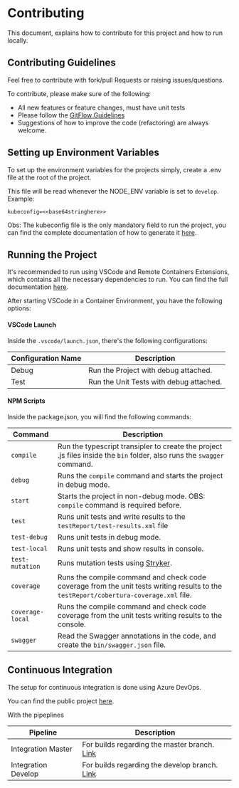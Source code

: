 # Contributing

This document, explains how to contribute for this project and how to run locally.

## Contributing Guidelines

Feel free to contribute with fork/pull Requests or raising issues/questions.

To contribute, please make sure of the following:
- All new features or feature changes, must have unit tests
- Please follow the [GitFlow Guidelines](https://www.atlassian.com/git/tutorials/comparing-workflows/gitflow-workflow)
- Suggestions of how to improve the code (refactoring) are always welcome.

## Setting up Environment Variables

To set up the environment variables for the projects simply, create a .env file at the root of the project.

This file will be read whenever the NODE_ENV variable is set to ```develop```. Example:
```
kubeconfig=<<base64stringhere>>
```
Obs: The kubeconfig file is the only mandatory field to run the project, you can find the complete documentation of how to generate it [here](./GETTING_STARTED).

## Running the Project

It's recommended to run using VSCode and Remote Containers Extensions, which contains all the necessary dependencies to run. You can find the full documentation [here](https://code.visualstudio.com/docs/remote/containers).


After starting VSCode in a Container Environment, you have the following options:

#### VSCode Launch

Inside the ```.vscode/launch.json```, there's the following configurations:

| Configuration Name | Description|
|---                 |---|
| Debug              | Run the Project with debug attached.|
| Test               | Run the Unit Tests with debug attached.|


#### NPM Scripts

Inside the package.json, you will find the following commands:

| Command            | Description|
|---                 |---|
| ```compile```      | Run the typescript transipler to create the project .js files inside the ```bin``` folder, also runs the ```swagger``` command.|
| ```debug```        | Runs the ```compile``` command and starts the project in debug mode.|
|```start```         | Starts the project in non-debug mode. OBS: ```compile``` command is required before.|
| ```test```         | Runs unit tests and write results to the ```testReport/test-results.xml``` file|
| ```test-debug```   | Runs unit tests in debug mode.|
| ```test-local```   | Runs unit tests and show results in console.|
| ```test-mutation```| Runs mutation tests using [Stryker](https://stryker-mutator.io/).|
| ```coverage```         | Runs the compile command and check code coverage from the unit tests writing results to the ```testReport/cobertura-coverage.xml``` file.|
| ```coverage-local```         | Runs the compile command and check code coverage from the unit tests writing results to the console.|
| ```swagger```     | Read the Swagger annotations in the code, and create the ```bin/swagger.json``` file.|

## Continuous Integration

The setup for continuous integration is done using Azure DevOps.

You can find the public project [here](https://dev.azure.com/padasil/helm-rest).

With the pipeplines

| Pipeline           | Description
|---                 |---
| Integration Master | For builds regarding the master branch. [Link](https://dev.azure.com/padasil/helm-rest/_build?definitionId=18&_a=summary)
| Integration Develop| For builds regarding the develop branch. [Link](https://dev.azure.com/padasil/helm-rest/_build?definitionId=17&_a=summary)
